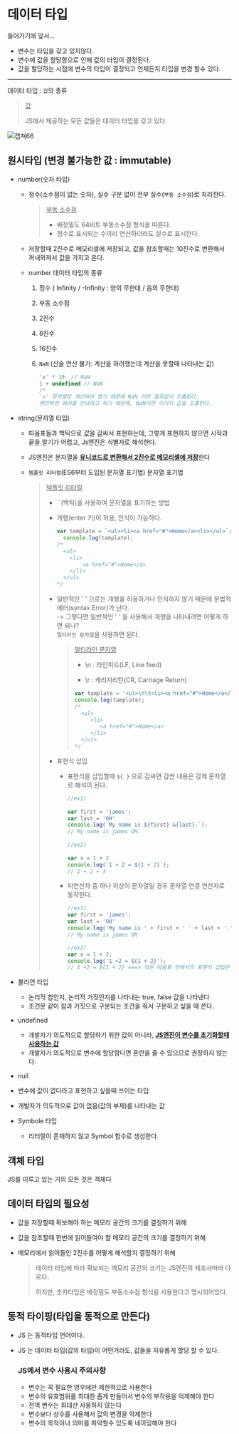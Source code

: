 # 데이터 타입

들어가기에 앞서...

- 변수는 타입을 갖고 있지않다. 
- 변수에 값을 할당함으로 인해 값의 타입이 결정된다. 
- 값을 할당하는 시점에 변수의 타입이 결정되고 언제든지 타입을 변경 할수 있다. 

---

데이터 타입 : `값`의 종류

> <u>값</u>
>
> JS에서 제공하는 모든 값들은 데이터 타입을 갖고 있다.

![캡쳐66](https://user-images.githubusercontent.com/62126380/80305488-ff698a00-87f7-11ea-8b20-25d1bcc97a06.PNG) 

## 원시타입 (변경 불가능한 값 : immutable)

- number(숫자 타입)

  - 정수(소수점이 없는 숫자), 실수 구분 없이 전부 실수(`부동 소수점`)로 처리한다.

    > <u>부동 소수점</u>
    >
    > - 배정밀도 64비트 부동소수점 형식을 따른다.
    > - 정수로 표시되는 수끼리 연산하더라도 실수로 표시한다.

  - 저장할때 2진수로 메모리셀에 저장되고, 값을 참조할때는 10진수로 변환해서 꺼내와져서 값을 가지고 온다.

  - number 데이터 타입의 종류

    1. 정수 ( Infinity / -Infinity : 양의 무한대 / 음의 무한대)

    2. 부동 소수점

    3. 2진수

    4. 8진수

    5. 16진수

    6. `NaN` (산술 연산 불가: 계산을 하려했는데 계산을 못할때 나타내는 값)

       ```javascript
       'x' * 10  // NaN
       1 + undefined // NaN
       /*
       'x' 문자열로 계산하려 했기 때문에 NaN 이란 결과값이 도출된다.
       웬만하면 에러를 안내려고 하기 때문에, NaN이란 어거지 값을 도출한다.
       ```

- string(문자열 타입)

  - 따옴표들과 백틱으로 값을 감싸서 표현하는데, 그렇게 표현하지 않으면 시작과 끝을 알기가 어렵고,  Js엔진은 식별자로 해석한다.

  - JS엔진은 문자열을 <u>**유니코드로 변환해서 2진수로 메모리셀에 저장**</u>한다 

  - `템플릿 리터럴`(ES6부터 도입된 문자열 표기법) 문자열 표기법

    > <u>템플릿 리터럴</u>
    >
    > - ``(백틱)을 사용하여 문자열을 표기하는 방법
    >
    > - 개행(enter 키)이 허용, 인식이 가능하다. 
    >
    >   ```javascript
    >   var template = `<ul><li><a href="#">Home</a><li></ul>`;
    >     console.log(tamplate);
    >   /*
    >     <ul>
    >     	<li>
    >     		<a href="#">Home</a>
    >     	</li>
    >     </ul>
    >   */
    >   ```
    >
    > - 일반적인 ' ' 으로는 개행을 허용하거나 인식하지 않기 때문에 문법적 에러(syntax Error)가 난다. <br>-> 그렇다면 일반적인 ' ' 을 사용해서 개행을 나타내려면 어떻게 하면 되나?<br>`멀티라인 문자열`을 사용하면 된다.  
    >
    >   > <u>멀티라인 문자열</u>
    >   >
    >   > - \n : 라인피드(LF, Line feed)
    >   >
    >   > -  \r : 캐리지리턴(CR, Carriage Return)
    >   >
    >   >   ```javascript
    >   >   var tamplate = '<ul>\n\t<li><a href="#">Home</a</li>\n</ul>';
    >   >   console.log(tamplate);
    >   >   /*
    >   >     <ul>
    >   >        <li>
    >   >           <a href="#">Home</a>
    >   >        </li>
    >   >     </ul>
    >   >   */
    >   >   ```
    >   >
    >   >   
    >
    > - 표현식 삽입
    >   - 표현식을 삽입할때 `${ }` 으로 감싸면 감싼 내용은 강제 문자열로 해석이 된다. 
    >
    >     ```javascript
    >     //ex1)
    >         
    >     var first = 'james';
    >     var last = 'OH'
    >     console.log(`My name is ${first} &{last}.`);
    >     // My name is james OH.
    >         
    >     //ex2)
    >         
    >     var x = 1 + 2
    >     console.log(`1 + 2 = ${1 + 2}`);
    >     // 1 + 2 + 3 
    >     ```
    >
    >   - 피연산자 중 하나 이상이 문자열일 경우 문자열 연결 연산자로 동작한다.
    >
    >     ```javascript
    >     //ex1)
    >     var first = 'james';
    >     var last = 'OH'
    >     console.log('My name is ' + first + ' ' + last + '.');
    >     // My name is james OH
    >     
    >     //ex2)
    >     var x = 1 + 2;
    >     console.log('1 +2 = ${1 + 2}');
    >     // 1 +2 = ${1 + 2} ===> 작은 따옴표 안에서의 표현식 삽입은 사용할수 없다. 그냥 문자열로 해석이 된다.
    >     ```

- 불리언 타입

  - 논리적 참인지, 논리적 거짓인지를 나타내는 true, false 값을 나타낸다
  - 조건문 같이 참과 거짓으로 구분되는 조건을 줘서 구분하고 싶을 때 쓴다.

- undefined

  - 개발자가 의도적으로 할당하기 위한 값이 아니라, <u>**JS엔진이 변수를 초기화할때 사용하는 값**</u>
  - 개발자가 의도적으로 변수에 할당함다면 혼란을 줄 수 있으므로 권장하지 않는다. 

-  null

  - 변수에 값이 없다라고 표현하고 싶을때 쓰이는 타입
  - 개발자가 의도적으로 값이 없음(값의 부재)를 나타내는 값

- Symbole 타입

  - 리터럴이 존재하지 않고 Symbol 함수로 생성한다.

## 객체 타입

JS를 이루고 있는 거의 모든 것은 객체다

## 데이터 타입의 필요성

- 값을 저장할때 확보해야 하는 메모리 공간의 크기를 결정하기 위해

- 값을 참조할때 한번에 읽어들여야 할 메모리 공간의 크기를 결정하기 위해

- 메모리에서 읽어들인 2진수를 어떻게 해석할지 결정하기 위해

  > 데이터 타입에 따라 확보되는 메모리 공간의 크기는 JS엔진의 제조사따라 다르다. 
  >
  > 하지만, 숫자타입은 배정밀도 부동소수점 형식을 사용한다고 명시되어있다. 

## 동적 타이핑(타입을 동적으로 만든다)

- JS 는 동적타입 언어이다.

- JS 는 데이터 타입(값의 타입)이 어떤거라도, 값들을 자유롭게 할당 할 수 있다.

  ### JS에서 변수 사용시 주의사항

  - 변수는 꼭 필요한 영우에만 제한적으로 사용한다
  - 변수의 유효범위를 최대한 좁게 만들어서 변수의 부작용을 억제해야 한다
  - 전역 변수는 최대산 사용하지 않는다
  - 변수보다 상수를 사용해서 값의 변경을 억제한다
  - 변수의 목적이나 의미를 파악할수 있도록 네이밍해야 한다

  



